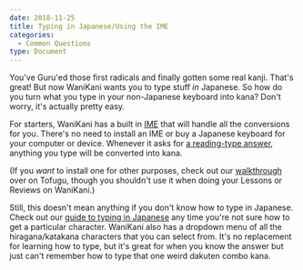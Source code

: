 ```yaml
---
date: 2018-11-25
title: Typing in Japanese/Using the IME
categories:
  - Common Questions
type: Document
---
```

You've Guru'ed those first radicals and finally gotten some real kanji. That's great! But now WaniKani wants you to type stuff _in_ Japanese. So how do you turn what you type in your non-Japanese keyboard into kana? Don't worry, it's actually pretty easy.

For starters, WaniKani has a built in [IME](https://en.wikipedia.org/wiki/Input_method) that will handle all the conversions for you. There's no need to install an IME or buy a Japanese keyboard for your computer or device. Whenever it asks for [a reading-type answer](#), anything you type will be converted into kana.

(If you _want_ to install one for other purposes, check out our [walkthrough](http://www.tofugu.com/japanese/how-to-install-japanese-keyboard/) over on Tofugu, though you shouldn't use it when doing your Lessons or Reviews on WaniKani.)

Still, this doesn't mean anything if you don't know how to type in Japanese. Check out our [guide to typing in Japanese](http://www.tofugu.com/japanese/how-to-type-in-japanese/) any time you're not sure how to get a particular character. WaniKani also has a dropdown menu of all the hiragana/katakana characters that you can select from. It's no replacement for learning how to type, but it's great for when you know the answer but just can't remember how to type that one weird dakuten combo kana.
